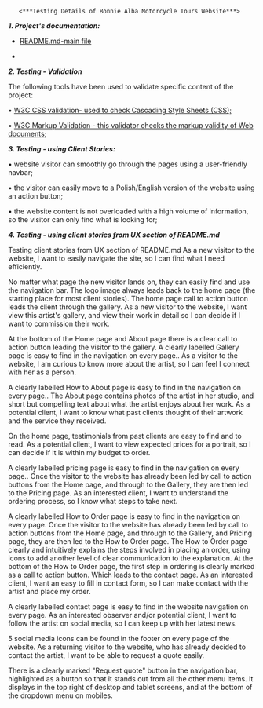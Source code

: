        <***Testing Details of Bonnie Alba Motorcycle Tours Website***>
        
***1. Project's documentation:***


- <a href="https://github.com/KrisK1978/Bonnie-Alba-Motorcycle-Tours-Milestone1-UCFD/blob/master/README.md">README.md-main file</a>

- <a href=""></a>



***2. Testing - Validation***


The following tools have been used to validate specific content of the project:


•   <a href="https://jigsaw.w3.org/css-validator/#validate_by_input">W3C CSS validation- used to check Cascading Style Sheets (CSS);</a> 

•   <a href="https://validator.w3.org/#validate_by_input">W3C Markup Validation - this validator checks the markup validity of Web documents</a>;



***3. Testing - using Client Stories:***


• website visitor can smoothly go through the pages using a user-friendly navbar;


• the visitor can easily move to a Polish/English version of the website using an action button;


• the website content is not overloaded with a high volume of information, so the visitor can only find what is looking for;


***4. Testing - using client stories from UX section of README.md***






Testing client stories from UX section of README.md
As a new visitor to the website, I want to easily navigate the site, so I can find what I need efficiently.

No matter what page the new visitor lands on, they can easily find and use the navigation bar.
The logo image always leads back to the home page (the starting place for most client stories).
The home page call to action button leads the client through the gallery.
As a new visitor to the website, I want view this artist's gallery, and view their work in detail so I can decide if I want to commission their work.

At the bottom of the Home page and About page there is a clear call to action button leading the visitor to the gallery.
A clearly labelled Gallery page is easy to find in the navigation on every page..
As a visitor to the website, I am curious to know more about the artist, so I can feel I connect with her as a person.

A clearly labelled How to About page is easy to find in the navigation on every page..
The About page contains photos of the artist in her studio, and short but compelling text about what the artist enjoys about her work.
As a potential client, I want to know what past clients thought of their artwork and the service they received.

On the home page, testimonials from past clients are easy to find and to read.
As a potential client, I want to view expected prices for a portrait, so I can decide if it is within my budget to order.

A clearly labelled pricing page is easy to find in the navigation on every page..
Once the visitor to the website has already been led by call to action buttons from the Home page, and through to the Gallery, they are then led to the Pricing page.
As an interested client, I want to understand the ordering process, so I know what steps to take next.

A clearly labelled How to Order page is easy to find in the navigation on every page.
Once the visitor to the website has already been led by call to action buttons from the Home page, and through to the Gallery, and Pricing page, they are then led to the How to Order page.
The How to Order page clearly and intuitively explains the steps involved in placing an order, using icons to add another level of clear communication to the explanation.
At the bottom of the How to Order page, the first step in ordering is clearly marked as a call to action button. Which leads to the contact page.
As an interested client, I want an easy to fill in contact form, so I can make contact with the artist and place my order.

A clearly labelled contact page is easy to find in the website navigation on every page.
As an interested observer and/or potential client, I want to follow the artist on social media, so I can keep up with her latest news.

5 social media icons can be found in the footer on every page of the website.
As a returning visitor to the website, who has already decided to contact the artist, I want to be able to request a quote easily.

There is a clearly marked "Request quote" button in the navigation bar, highlighted as a button so that it stands out from all the other menu items. It displays in the top right of desktop and tablet screens, and at the bottom of the dropdown menu on mobiles.